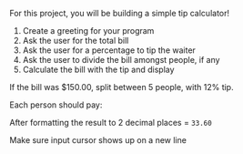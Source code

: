 For this project, you will be building a simple tip calculator!

1. Create a greeting for your program
2. Ask the user for the total bill
3. Ask the user for a percentage to tip the waiter
4. Ask the user to divide the bill amongst people, if any
5. Calculate the bill with the tip and display

If the bill was $150.00, split between 5 people, with 12% tip. 

Each person should pay:

After formatting the result to 2 decimal places = `33.60`

Make sure input cursor shows up on a new line